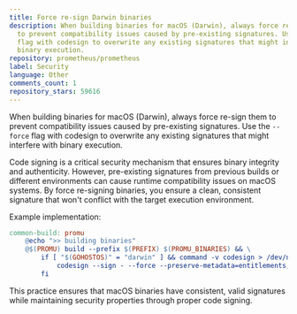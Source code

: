 ```yaml
---
title: Force re-sign Darwin binaries
description: When building binaries for macOS (Darwin), always force re-sign them
  to prevent compatibility issues caused by pre-existing signatures. Use the `--force`
  flag with codesign to overwrite any existing signatures that might interfere with
  binary execution.
repository: prometheus/prometheus
label: Security
language: Other
comments_count: 1
repository_stars: 59616
---
```


When building binaries for macOS (Darwin), always force re-sign them to prevent compatibility issues caused by pre-existing signatures. Use the `--force` flag with codesign to overwrite any existing signatures that might interfere with binary execution.

Code signing is a critical security mechanism that ensures binary integrity and authenticity. However, pre-existing signatures from previous builds or different environments can cause runtime compatibility issues on macOS systems. By force re-signing binaries, you ensure a clean, consistent signature that won't conflict with the target execution environment.

Example implementation:
```makefile
common-build: promu
	@echo ">> building binaries"
	@$(PROMU) build --prefix $(PREFIX) $(PROMU_BINARIES) && \
		if [ "$(GOHOSTOS)" = "darwin" ] && command -v codesign > /dev/null 2>&1; then \
			codesign --sign - --force --preserve-metadata=entitlements,requirements,flags,runtime $(PREFIX) >/dev/null 2>&1; \
		fi
```

This practice ensures that macOS binaries have consistent, valid signatures while maintaining security properties through proper code signing.